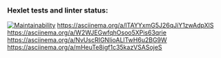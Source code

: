 ### Hexlet tests and linter status:
[![Maintainability](https://api.codeclimate.com/v1/badges/dfc50c2d88cd46d069c1/maintainability)](https://codeclimate.com/github/zergqw/frontend-project-44)
https://asciinema.org/a/lTAYYxmG5J26qJiY1zwAdpXlS
https://asciinema.org/a/W2WJEGwfqhOsoo5XPis63qrie
https://asciinema.org/a/NvUscRIGNIioALlTwH6u2BG9W
https://asciinema.org/a/mHeuTe8igf1c35kazVSASojeS
